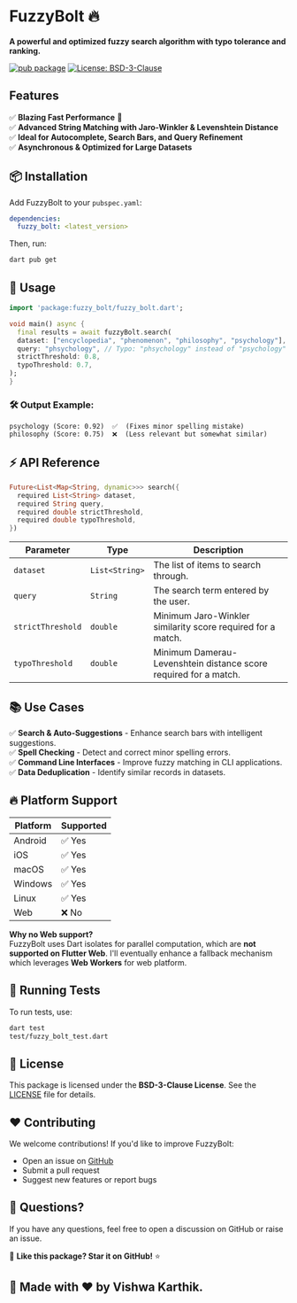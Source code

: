 # FuzzyBolt 🔥

**A powerful and optimized fuzzy search algorithm with typo tolerance and ranking.**

[![pub package](https://img.shields.io/pub/v/fuzzy_bolt.svg)](https://pub.dev/packages/fuzzy_bolt)
[![License: BSD-3-Clause](https://img.shields.io/badge/license-BSD--3--Clause-blue)](LICENSE)

## Features
✅ **Blazing Fast Performance** 🚀  
✅ **Advanced String Matching with Jaro-Winkler & Levenshtein Distance**  
✅ **Ideal for Autocomplete, Search Bars, and Query Refinement**  
✅ **Asynchronous & Optimized for Large Datasets**

## 📦 Installation

Add FuzzyBolt to your `pubspec.yaml`:

```yaml
dependencies:
  fuzzy_bolt: <latest_version>  
```

Then, run:

```sh
dart pub get
```

## 📖 Usage

```dart
import 'package:fuzzy_bolt/fuzzy_bolt.dart';

void main() async {
  final results = await fuzzyBolt.search(
  dataset: ["encyclopedia", "phenomenon", "philosophy", "psychology"],
  query: "phsychology", // Typo: "phsychology" instead of "psychology"
  strictThreshold: 0.8,
  typoThreshold: 0.7,
);
}
```

### 🛠 Output Example:

```
psychology (Score: 0.92)  ✅  (Fixes minor spelling mistake)
philosophy (Score: 0.75)  ❌  (Less relevant but somewhat similar)

```

## ⚡ API Reference

```dart
Future<List<Map<String, dynamic>>> search({
  required List<String> dataset,
  required String query,
  required double strictThreshold,
  required double typoThreshold,
})
```

| Parameter          | Type     | Description |
|------------------|---------|-------------|
| `dataset`        | `List<String>` | The list of items to search through. |
| `query`          | `String` | The search term entered by the user. |
| `strictThreshold` | `double` | Minimum Jaro-Winkler similarity score required for a match. |
| `typoThreshold`  | `double` | Minimum Damerau-Levenshtein distance score required for a match. |

## 📚 Use Cases

✅ **Search & Auto-Suggestions** - Enhance search bars with intelligent suggestions.  
✅ **Spell Checking** - Detect and correct minor spelling errors.  
✅ **Command Line Interfaces** - Improve fuzzy matching in CLI applications.  
✅ **Data Deduplication** - Identify similar records in datasets.  

## 🔥 Platform Support

| Platform  | Supported |
|-----------|----------|
| Android   | ✅ Yes |
| iOS       | ✅ Yes |
| macOS     | ✅ Yes |
| Windows   | ✅ Yes |
| Linux     | ✅ Yes |
| Web       | ❌ No |

**Why no Web support?**  
FuzzyBolt uses Dart isolates for parallel computation, which are **not supported on Flutter Web**.  I'll eventually enhance a fallback mechanism which leverages **Web Workers** for web platform.

## 🔬 Running Tests

To run tests, use:

```sh
dart test
test/fuzzy_bolt_test.dart
```

## 📜 License

This package is licensed under the **BSD-3-Clause License**. See the [LICENSE](LICENSE) file for details.

## ❤️ Contributing

We welcome contributions! If you'd like to improve FuzzyBolt:
- Open an issue on [GitHub](https://github.com/Vishwa-Karthik/fuzzy_bolt/issues)
- Submit a pull request
- Suggest new features or report bugs

## 💬 Questions?

If you have any questions, feel free to open a discussion on GitHub or raise an issue.

🌟 **Like this package? Star it on GitHub!** ⭐


## 🔹 Made with ❤️ by Vishwa Karthik.